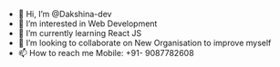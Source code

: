 - 👋 Hi, I’m @Dakshina-dev
- 👀 I’m interested in Web Development
- 🌱 I’m currently learning React JS
- 💞️ I’m looking to collaborate on New Organisation to improve myself
- 📫 How to reach me Mobile: +91- 9087782608


<!---
Dakshina-dev/Dakshina-dev is a ✨ special ✨ repository because its `README.md` (this file) appears on your GitHub profile.
You can click the Preview link to take a look at your changes.
--->
